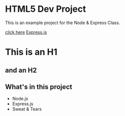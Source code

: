 # HTML5 Dev Project

This is an example project for the Node & Express Class.

[click here](http://planetoftheweb.com)
[Express.js](http://expressjs.com)

This is an H1
=============

and an H2
---------

## What's in this project

* Node.js
* Express.js
* Sweat & Tears
